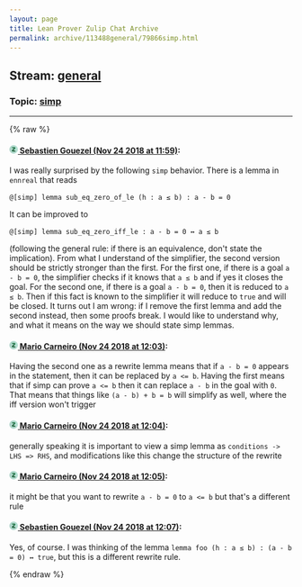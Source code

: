 ```yaml
---
layout: page
title: Lean Prover Zulip Chat Archive 
permalink: archive/113488general/79866simp.html
---
```


## Stream: [general](index.html)
### Topic: [simp](79866simp.html)

---


{% raw %}
#### [![Click to go to Zulip](../../assets/img/zulip2.png) Sebastien Gouezel (Nov 24 2018 at 11:59)](https://leanprover.zulipchat.com/#narrow/stream/113488-general/topic/simp/near/148272942):
I was really surprised by the following `simp` behavior. There is a lemma in `ennreal` that reads
```lean
@[simp] lemma sub_eq_zero_of_le (h : a ≤ b) : a - b = 0
```
It can be improved to
```lean
@[simp] lemma sub_eq_zero_iff_le : a - b = 0 ↔ a ≤ b
```
(following the general rule: if there is an equivalence, don't state the implication). From what I understand of the simplifier, the second version should be strictly stronger than the first. For the first one, if there is a goal `a - b = 0`, the simplifier checks if it knows that `a ≤ b` and if yes it closes the goal. For the second one, if there is a goal `a - b = 0`, then it is reduced to `a ≤ b`. Then if this fact is known to the simplifier it will reduce to `true` and will be closed.
It turns out I am wrong: if I remove the first lemma and add the second instead, then some proofs break. I would like to understand why, and what it means on the way we should state simp lemmas.

#### [![Click to go to Zulip](../../assets/img/zulip2.png) Mario Carneiro (Nov 24 2018 at 12:03)](https://leanprover.zulipchat.com/#narrow/stream/113488-general/topic/simp/near/148273070):
Having the second one as a rewrite lemma means that if `a - b = 0` appears in the statement, then it can be replaced by `a <= b`. Having the first means that if simp can prove `a <= b` then it can replace `a - b` in the goal with `0`. That means that things like `(a - b) + b = b` will simplify as well, where the iff version won't trigger

#### [![Click to go to Zulip](../../assets/img/zulip2.png) Mario Carneiro (Nov 24 2018 at 12:04)](https://leanprover.zulipchat.com/#narrow/stream/113488-general/topic/simp/near/148273147):
generally speaking it is important to view a simp lemma as `conditions -> LHS => RHS`, and modifications like this change the structure of the rewrite

#### [![Click to go to Zulip](../../assets/img/zulip2.png) Mario Carneiro (Nov 24 2018 at 12:05)](https://leanprover.zulipchat.com/#narrow/stream/113488-general/topic/simp/near/148273161):
it might be that you want to rewrite `a - b = 0` to `a <= b` but that's a different rule

#### [![Click to go to Zulip](../../assets/img/zulip2.png) Sebastien Gouezel (Nov 24 2018 at 12:07)](https://leanprover.zulipchat.com/#narrow/stream/113488-general/topic/simp/near/148273252):
Yes, of course. I was thinking of the lemma `lemma foo (h : a ≤ b) : (a - b = 0) ↔ true`, but this is a different rewrite rule.


{% endraw %}
